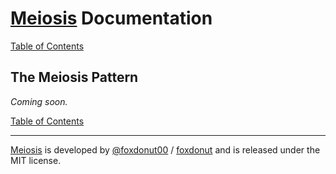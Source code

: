 # [Meiosis](https://meiosis.js.org) Documentation

[Table of Contents](toc.html)

## The Meiosis Pattern

_Coming soon._

[Table of Contents](toc.html)

-----

[Meiosis](https://meiosis.js.org) is developed by
[@foxdonut00](http://twitter.com/foxdonut00) /
[foxdonut](https://github.com/foxdonut)
and is released under the MIT license.
